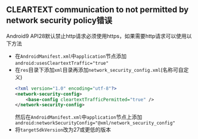 ## CLEARTEXT communication to  not permitted by network security policy错误
Android9 API28默认禁止http请求必须使用https，如果需要http请求可以使用以下方法
* 在`AndroidManifest.xml`中`application`节点添加`android:usesCleartextTraffic="true"`
* 在`res`目录下添加`xml`目录再添加`network_security_config.xml`(名称可自定义)
    ```xml
    <?xml version="1.0" encoding="utf-8"?>
    <network-security-config>
        <base-config cleartextTrafficPermitted="true" />
    </network-security-config>

    ```
    然后在`AndroidManifest.xml`中`application`节点上添加`android:networkSecurityConfig="@xml/network_security_config"`
* 将`targetSdkVersion`改为27或更低的版本
